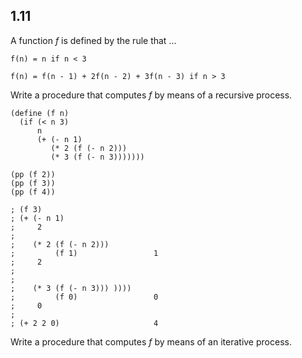 ## 1.11  

A function *f* is defined by the rule that ...

`f(n) = n if n < 3`

`f(n) = f(n - 1) + 2f(n - 2) + 3f(n - 3) if n > 3`

Write a procedure that computes *f* by means of a recursive process. 

    (define (f n)
      (if (< n 3) 
          n
          (+ (- n 1) 
             (* 2 (f (- n 2))) 
             (* 3 (f (- n 3)))))))

    (pp (f 2))
    (pp (f 3))
    (pp (f 4))

    ; (f 3)
    ; (+ (- n 1)
    ;     2
    ;
    ;    (* 2 (f (- n 2)))          
    ;         (f 1)                 1
    ;     2
    ;
    ;                           
    ;    (* 3 (f (- n 3))) ))))
    ;         (f 0)                 0
    ;     0
    ;
    ; (+ 2 2 0)                     4

Write a procedure that computes *f* by means of an iterative process.
